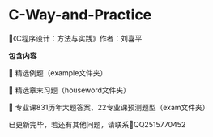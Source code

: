 # C-Way-and-Practice
:notebook_with_decorative_cover:《C程序设计：方法与实践》作者：刘喜平

**包含内容**

:seedling: 精选例题（example文件夹）

:seedling: 精选章末习题（houseword文件夹）

:seedling: 专业课831历年大题答案、22专业课预测题型（exam文件夹）

已更新完毕，若还有其他问题，请联系:penguin:QQ2515770452
